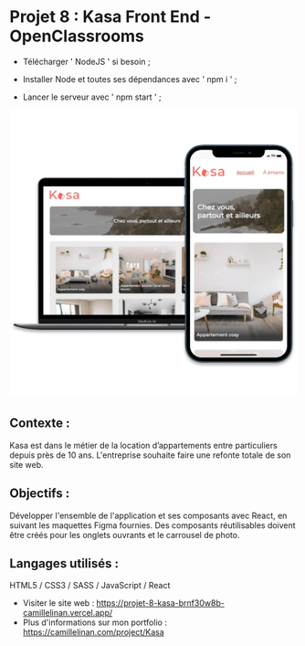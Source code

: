 # Projet 8 : Kasa Front End - OpenClassrooms

+ Télécharger ' NodeJS ' si besoin ;

+ Installer Node et toutes ses dépendances avec ' npm i ' ;

+ Lancer le serveur avec ' npm start ' ;

![Alt text](/kasaCover.webp?raw=true "Cover Kasa OpenClassrooms")

## Contexte :
Kasa est dans le métier de la location d’appartements entre particuliers depuis près de 10 ans. L'entreprise souhaite faire une refonte totale de son site web.

## Objectifs :
Développer l'ensemble de l'application et ses composants avec React, en suivant les maquettes Figma fournies. Des composants réutilisables doivent être créés pour les onglets ouvrants et le carrousel de photo.

## Langages utilisés :
HTML5 / CSS3 / SASS / JavaScript / React

+ Visiter le site web : https://projet-8-kasa-brnf30w8b-camillelinan.vercel.app/
+ Plus d'informations sur mon portfolio : https://camillelinan.com/project/Kasa
